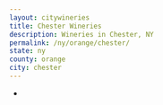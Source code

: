 ```yaml
---
layout: citywineries
title: Chester Wineries
description: Wineries in Chester, NY
permalink: /ny/orange/chester/
state: ny
county: orange
city: chester
---
```

-
